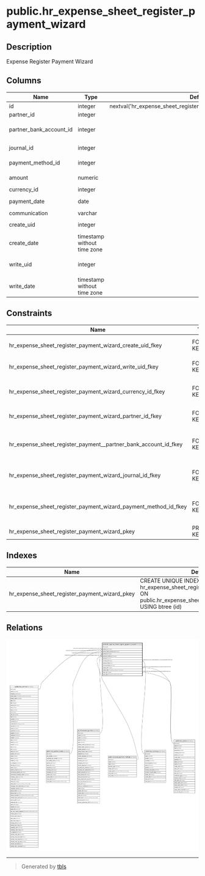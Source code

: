 # public.hr_expense_sheet_register_payment_wizard

## Description

Expense Register Payment Wizard

## Columns

| Name | Type | Default | Nullable | Children | Parents | Comment |
| ---- | ---- | ------- | -------- | -------- | ------- | ------- |
| id | integer | nextval('hr_expense_sheet_register_payment_wizard_id_seq'::regclass) | false |  |  |  |
| partner_id | integer |  | false |  | [public.res_partner](public.res_partner.md) | Partner |
| partner_bank_account_id | integer |  | true |  | [public.res_partner_bank](public.res_partner_bank.md) | Recipient Bank Account |
| journal_id | integer |  | false |  | [public.account_journal](public.account_journal.md) | Payment Method |
| payment_method_id | integer |  | false |  | [public.account_payment_method](public.account_payment_method.md) | Payment Type |
| amount | numeric |  | false |  |  | Payment Amount |
| currency_id | integer |  | false |  | [public.res_currency](public.res_currency.md) | Currency |
| payment_date | date |  | false |  |  | Payment Date |
| communication | varchar |  | true |  |  | Memo |
| create_uid | integer |  | true |  | [public.res_users](public.res_users.md) | Created by |
| create_date | timestamp without time zone |  | true |  |  | Created on |
| write_uid | integer |  | true |  | [public.res_users](public.res_users.md) | Last Updated by |
| write_date | timestamp without time zone |  | true |  |  | Last Updated on |

## Constraints

| Name | Type | Definition |
| ---- | ---- | ---------- |
| hr_expense_sheet_register_payment_wizard_create_uid_fkey | FOREIGN KEY | FOREIGN KEY (create_uid) REFERENCES res_users(id) ON DELETE SET NULL |
| hr_expense_sheet_register_payment_wizard_write_uid_fkey | FOREIGN KEY | FOREIGN KEY (write_uid) REFERENCES res_users(id) ON DELETE SET NULL |
| hr_expense_sheet_register_payment_wizard_currency_id_fkey | FOREIGN KEY | FOREIGN KEY (currency_id) REFERENCES res_currency(id) ON DELETE SET NULL |
| hr_expense_sheet_register_payment_wizard_partner_id_fkey | FOREIGN KEY | FOREIGN KEY (partner_id) REFERENCES res_partner(id) ON DELETE SET NULL |
| hr_expense_sheet_register_payment__partner_bank_account_id_fkey | FOREIGN KEY | FOREIGN KEY (partner_bank_account_id) REFERENCES res_partner_bank(id) ON DELETE SET NULL |
| hr_expense_sheet_register_payment_wizard_journal_id_fkey | FOREIGN KEY | FOREIGN KEY (journal_id) REFERENCES account_journal(id) ON DELETE SET NULL |
| hr_expense_sheet_register_payment_wizard_payment_method_id_fkey | FOREIGN KEY | FOREIGN KEY (payment_method_id) REFERENCES account_payment_method(id) ON DELETE SET NULL |
| hr_expense_sheet_register_payment_wizard_pkey | PRIMARY KEY | PRIMARY KEY (id) |

## Indexes

| Name | Definition |
| ---- | ---------- |
| hr_expense_sheet_register_payment_wizard_pkey | CREATE UNIQUE INDEX hr_expense_sheet_register_payment_wizard_pkey ON public.hr_expense_sheet_register_payment_wizard USING btree (id) |

## Relations

![er](public.hr_expense_sheet_register_payment_wizard.svg)

---

> Generated by [tbls](https://github.com/k1LoW/tbls)
